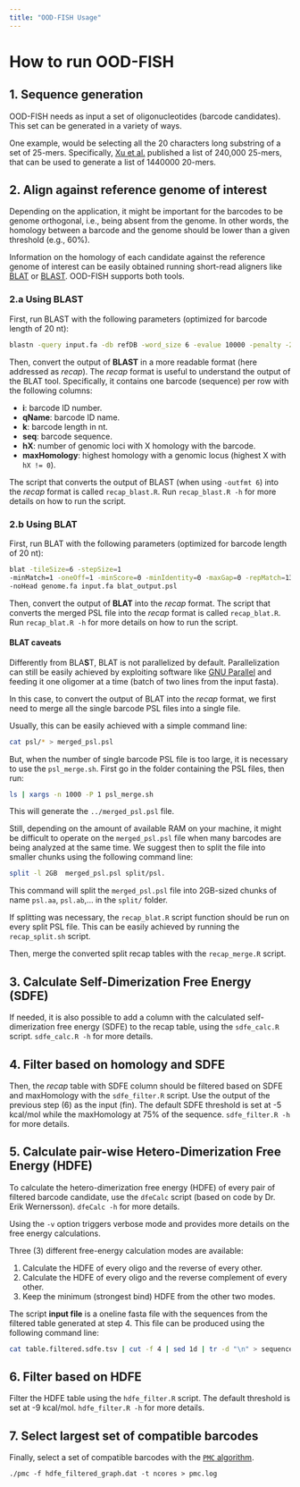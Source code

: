 ```yaml
---
title: "OOD-FISH Usage"
---
```


# How to run OOD-FISH

## 1. Sequence generation

OOD-FISH needs as input a set of oligonucleotides (barcode candidates). This set can be generated in a variety of ways.

One example, would be selecting all the 20 characters long substring of a set of 25-mers. Specifically, [Xu et al.](http://www.pnas.org/content/106/7/2289) published a list of 240,000 25-mers, that can be used to generate a list of 1440000 20-mers.

## 2. Align against reference genome of interest

Depending on the application, it might be important for the barcodes to be genome orthogonal, i.e., being absent from the genome. In other words, the homology between a barcode and the genome should be lower than a given threshold (e.g., 60%).

Information on the homology of each candidate against the reference genome of interest can be easily obtained running short-read aligners like [BLAT](http://genome.ucsc.edu/goldenPath/help/blatSpec.html) or [BLAST](https://blast.ncbi.nlm.nih.gov/Blast.cgi?CMD=Web&PAGE_TYPE=BlastDocs&DOC_TYPE=Download). OOD-FISH supports both tools.

### 2.a Using BLAST

First, run BLAST with the following parameters (optimized for barcode length of 20 nt):

```bash
blastn -query input.fa -db refDB -word_size 6 -evalue 10000 -penalty -2 -reward 1 -task 'blastn' -outfmt 6 -out blast_output.txt -num_threads X
```

Then, convert the output of **BLAST** in a more readable format (here addressed as *recap*). The *recap* format is useful to understand the output of the BLAT tool. Specifically, it contains one barcode (sequence) per row with the following columns:

* **i**: barcode ID number.
* **qName**: barcode ID name.
* **k**: barcode length in nt.
* **seq**: barcode sequence.
* **hX**: number of genomic loci with X homology with the barcode.
* **maxHomology**: highest homology with a genomic locus (highest X with `hX != 0`).

The script that converts the output of BLAST (when using `-outfmt 6`) into the *recap* format is called `recap_blast.R`. Run `recap_blast.R -h` for more details on how to run the script.

### 2.b Using BLAT

First, run BLAT with the following parameters (optimized for barcode length of 20 nt):

```bash
blat -tileSize=6 -stepSize=1
-minMatch=1 -oneOff=1 -minScore=0 -minIdentity=0 -maxGap=0 -repMatch=131071
-noHead genome.fa input.fa blat_output.psl
```

Then, convert the output of **BLAT** into the *recap* format. The script that converts the merged PSL file into the *recap* format is called `recap_blat.R`. Run `recap_blat.R -h` for more details on how to run the script.

#### BLAT caveats

Differently from BLA**S**T, BLAT is not parallelized by default. Parallelization can still be easily achieved by exploiting software like [GNU Parallel](https://www.gnu.org/software/parallel/) and feeding it one oligomer at a time (batch of two lines from the input fasta).

In this case, to convert the output of BLAT into the *recap* format, we first need to merge all the single barcode PSL files into a single file.

Usually, this can be easily achieved with a simple command line:

```bash
cat psl/* > merged_psl.psl
```

But, when the number of single barcode PSL file is too large, it is necessary to use the `psl_merge.sh`. First go in the folder containing the PSL files, then run:

```bash
ls | xargs -n 1000 -P 1 psl_merge.sh
```

This will generate the `../merged_psl.psl` file.

Still, depending on the amount of available RAM on your machine, it might be difficult to operate on the `merged_psl.psl` file when many barcodes are being analyzed at the same time. We suggest then to split the file into smaller chunks using the following command line:

```bash
split -l 2GB  merged_psl.psl split/psl.
```

This command will split the `merged_psl.psl` file into 2GB-sized chunks of name `psl.aa`, `psl.ab`,... in the `split/` folder.

If splitting was necessary, the `recap_blat.R` script function should be run on every split PSL file. This can be easily achieved by running the `recap_split.sh` script.

Then, merge the converted split recap tables with the `recap_merge.R` script.

## 3. Calculate Self-Dimerization Free Energy (SDFE)

If needed, it is also possible to add a column with the calculated self-dimerization free energy (SDFE) to the recap table, using the `sdfe_calc.R` script. `sdfe_calc.R -h` for more details.

## 4. Filter based on homology and SDFE

Then, the *recap* table with SDFE column should be filtered based on SDFE and maxHomology with the `sdfe_filter.R` script. Use the output of the previous step (6) as the input (fin). The default SDFE threshold is set at -5 kcal/mol while the maxHomology at 75% of the sequence. `sdfe_filter.R -h` for more details.

## 5. Calculate pair-wise Hetero-Dimerization Free Energy (HDFE)

To calculate the hetero-dimerization free energy (HDFE) of every pair of filtered barcode candidate, use the `dfeCalc` script (based on code by Dr. Erik Wernersson). `dfeCalc -h` for more details.

Using the `-v` option triggers verbose mode and provides more details on the free energy calculations.

Three (3) different free-energy calculation modes are available:

1. Calculate the HDFE of every oligo and the reverse of every other.
2. Calculate the HDFE of every oligo and the reverse complement of every other.
3. Keep the minimum (strongest bind) HDFE from the other two modes.

The script **input file** is a oneline fasta file with the sequences from the filtered table generated at step 4. This file can be produced using the following command line:

```bash
cat table.filtered.sdfe.tsv | cut -f 4 | sed 1d | tr -d "\n" > sequence.filtered.oneline.fa
```

## 6. Filter based on HDFE

Filter the HDFE table using the `hdfe_filter.R` script. The default threshold is set at -9 kcal/mol. `hdfe_filter.R -h` for more details.

## 7. Select largest set of compatible barcodes

Finally, select a set of compatible barcodes with the [`PMC` algorithm](https://github.com/ryanrossi/pmc).

```
./pmc -f hdfe_filtered_graph.dat -t ncores > pmc.log
```
